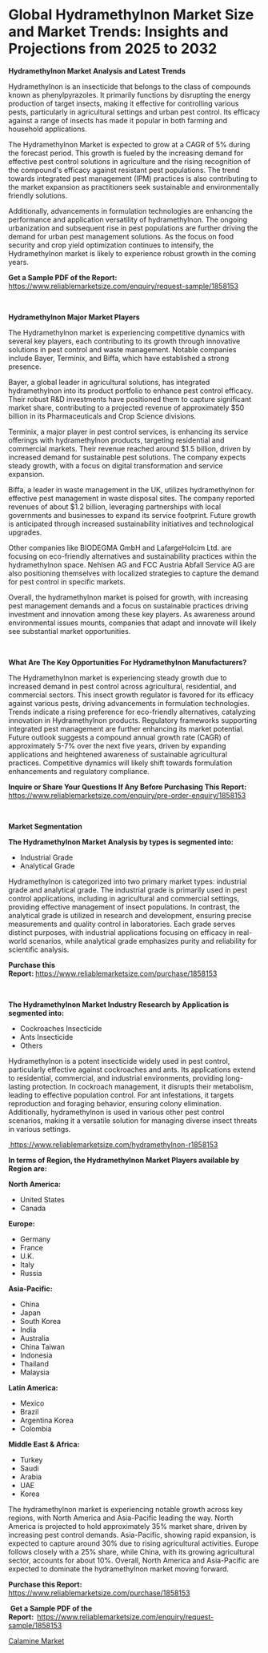 <p><h1>Global Hydramethylnon Market Size and Market Trends: Insights and Projections from 2025 to 2032</h1></p><p><strong>Hydramethylnon Market Analysis and Latest Trends</strong></p>
<p><p>Hydramethylnon is an insecticide that belongs to the class of compounds known as phenylpyrazoles. It primarily functions by disrupting the energy production of target insects, making it effective for controlling various pests, particularly in agricultural settings and urban pest control. Its efficacy against a range of insects has made it popular in both farming and household applications.</p><p>The Hydramethylnon Market is expected to grow at a CAGR of 5% during the forecast period. This growth is fueled by the increasing demand for effective pest control solutions in agriculture and the rising recognition of the compound's efficacy against resistant pest populations. The trend towards integrated pest management (IPM) practices is also contributing to the market expansion as practitioners seek sustainable and environmentally friendly solutions.</p><p>Additionally, advancements in formulation technologies are enhancing the performance and application versatility of hydramethylnon. The ongoing urbanization and subsequent rise in pest populations are further driving the demand for urban pest management solutions. As the focus on food security and crop yield optimization continues to intensify, the Hydramethylnon market is likely to experience robust growth in the coming years.</p></p>
<p><strong>Get a Sample PDF of the Report:&nbsp;</strong> <a href="https://www.reliablemarketsize.com/enquiry/request-sample/1858153?utm_campaign=3112&utm_medium=2&utm_source=Github&utm_content=ia&utm_term=02042025&utm_id=hydramethylnon">https://www.reliablemarketsize.com/enquiry/request-sample/1858153</a></p>
<p>&nbsp;</p>
<p><strong>Hydramethylnon Major Market Players</strong></p>
<p><p>The Hydramethylnon market is experiencing competitive dynamics with several key players, each contributing to its growth through innovative solutions in pest control and waste management. Notable companies include Bayer, Terminix, and Biffa, which have established a strong presence.</p><p>Bayer, a global leader in agricultural solutions, has integrated hydramethylnon into its product portfolio to enhance pest control efficacy. Their robust R&D investments have positioned them to capture significant market share, contributing to a projected revenue of approximately $50 billion in its Pharmaceuticals and Crop Science divisions.</p><p>Terminix, a major player in pest control services, is enhancing its service offerings with hydramethylnon products, targeting residential and commercial markets. Their revenue reached around $1.5 billion, driven by increased demand for sustainable pest solutions. The company expects steady growth, with a focus on digital transformation and service expansion.</p><p>Biffa, a leader in waste management in the UK, utilizes hydramethylnon for effective pest management in waste disposal sites. The company reported revenues of about $1.2 billion, leveraging partnerships with local governments and businesses to expand its service footprint. Future growth is anticipated through increased sustainability initiatives and technological upgrades.</p><p>Other companies like BIODEGMA GmbH and LafargeHolcim Ltd. are focusing on eco-friendly alternatives and sustainability practices within the hydramethylnon space. Nehlsen AG and FCC Austria Abfall Service AG are also positioning themselves with localized strategies to capture the demand for pest control in specific markets.</p><p>Overall, the hydramethylnon market is poised for growth, with increasing pest management demands and a focus on sustainable practices driving investment and innovation among these key players. As awareness around environmental issues mounts, companies that adapt and innovate will likely see substantial market opportunities.</p></p>
<p>&nbsp;</p>
<p><strong>What Are The Key Opportunities For Hydramethylnon Manufacturers?</strong></p>
<p><p>The Hydramethylnon market is experiencing steady growth due to increased demand in pest control across agricultural, residential, and commercial sectors. This insect growth regulator is favored for its efficacy against various pests, driving advancements in formulation technologies. Trends indicate a rising preference for eco-friendly alternatives, catalyzing innovation in Hydramethylnon products. Regulatory frameworks supporting integrated pest management are further enhancing its market potential. Future outlook suggests a compound annual growth rate (CAGR) of approximately 5-7% over the next five years, driven by expanding applications and heightened awareness of sustainable agricultural practices. Competitive dynamics will likely shift towards formulation enhancements and regulatory compliance.</p></p>
<p><strong>Inquire or Share Your Questions If Any Before Purchasing This Report:</strong> <a href="https://www.reliablemarketsize.com/enquiry/pre-order-enquiry/1858153?utm_campaign=3112&utm_medium=2&utm_source=Github&utm_content=ia&utm_term=02042025&utm_id=hydramethylnon">https://www.reliablemarketsize.com/enquiry/pre-order-enquiry/1858153</a></p>
<p>&nbsp;</p>
<p><strong>Market Segmentation</strong></p>
<p><strong>The Hydramethylnon Market Analysis by types is segmented into:</strong></p>
<p><ul><li>Industrial Grade</li><li>Analytical Grade</li></ul></p>
<p><p>Hydramethylnon is categorized into two primary market types: industrial grade and analytical grade. The industrial grade is primarily used in pest control applications, including in agricultural and commercial settings, providing effective management of insect populations. In contrast, the analytical grade is utilized in research and development, ensuring precise measurements and quality control in laboratories. Each grade serves distinct purposes, with industrial applications focusing on efficacy in real-world scenarios, while analytical grade emphasizes purity and reliability for scientific analysis.</p></p>
<p><strong>Purchase this Report:&nbsp;</strong><a href="https://www.reliablemarketsize.com/purchase/1858153?utm_campaign=3112&utm_medium=2&utm_source=Github&utm_content=ia&utm_term=02042025&utm_id=hydramethylnon">https://www.reliablemarketsize.com/purchase/1858153</a></p>
<p>&nbsp;</p>
<p><strong>The Hydramethylnon Market Industry Research by Application is segmented into:</strong></p>
<p><ul><li>Cockroaches Insecticide</li><li>Ants Insecticide</li><li>Others</li></ul></p>
<p><p>Hydramethylnon is a potent insecticide widely used in pest control, particularly effective against cockroaches and ants. Its applications extend to residential, commercial, and industrial environments, providing long-lasting protection. In cockroach management, it disrupts their metabolism, leading to effective population control. For ant infestations, it targets reproduction and foraging behavior, ensuring colony elimination. Additionally, hydramethylnon is used in various other pest control scenarios, making it a versatile solution for managing diverse insect threats in various settings.</p></p>
<p><a href="https://www.reliablemarketsize.com/hydramethylnon-r1858153?utm_campaign=3112&utm_medium=2&utm_source=Github&utm_content=ia&utm_term=02042025&utm_id=hydramethylnon">&nbsp;https://www.reliablemarketsize.com/hydramethylnon-r1858153</a></p>
<p><strong>In terms of Region, the Hydramethylnon Market Players available by Region are:</strong></p>
<p>
    <p> <strong> North America: </strong>
        <ul>
            <li>United States</li>
            <li>Canada</li>
        </ul>
        </p> 
    <p> <strong> Europe: </strong>
        <ul>
            <li>Germany</li>
            <li>France</li>
            <li>U.K.</li>
            <li>Italy</li>
            <li>Russia</li>
        </ul>
        </p> 
    <p> <strong> Asia-Pacific: </strong>
        <ul>
            <li>China</li>
            <li>Japan</li>
            <li>South Korea</li>
            <li>India</li>
            <li>Australia</li>
            <li>China Taiwan</li>
            <li>Indonesia</li>
            <li>Thailand</li>
            <li>Malaysia</li>
        </ul>
        </p> 
    <p> <strong> Latin America: </strong>
        <ul>
            <li>Mexico</li>
            <li>Brazil</li>
            <li>Argentina Korea</li>
            <li>Colombia</li>
        </ul>
        </p> 
    <p> <strong> Middle East & Africa: </strong>
        <ul>
            <li>Turkey</li>
            <li>Saudi</li>
            <li>Arabia</li>
            <li>UAE</li>
            <li>Korea</li>
        </ul>
    </p>
    </p>
<p><p>The hydramethylnon market is experiencing notable growth across key regions, with North America and Asia-Pacific leading the way. North America is projected to hold approximately 35% market share, driven by increasing pest control demands. Asia-Pacific, showing rapid expansion, is expected to capture around 30% due to rising agricultural activities. Europe follows closely with a 25% share, while China, with its growing agricultural sector, accounts for about 10%. Overall, North America and Asia-Pacific are expected to dominate the hydramethylnon market moving forward.</p></p>
<p><strong>Purchase this Report: </strong><a href="https://www.reliablemarketsize.com/purchase/1858153?utm_campaign=3112&utm_medium=2&utm_source=Github&utm_content=ia&utm_term=02042025&utm_id=hydramethylnon">https://www.reliablemarketsize.com/purchase/1858153</a></p>
<p>&nbsp;<strong>Get a Sample PDF of the Report:&nbsp;&nbsp;</strong><a href="https://www.reliablemarketsize.com/enquiry/request-sample/1858153?utm_campaign=3112&utm_medium=2&utm_source=Github&utm_content=ia&utm_term=02042025&utm_id=hydramethylnon">https://www.reliablemarketsize.com/enquiry/request-sample/1858153</a></p>
<p><strong></strong></p>
<p><p><a href="https://github.com/awalinfucci/Market-Research-Report-List-1/blob/main/calamine-market.md?utm_campaign=3112&utm_medium=2&utm_source=Github&utm_content=ia&utm_term=02042025&utm_id=hydramethylnon">Calamine Market</a></p></p>